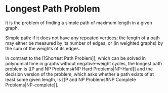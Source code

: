 # Longest Path Problem
It is the problem of finding a simple path of maximum length in a given graph. 

Simple path: if it does not have any repeated vertices; the length of a path may either be measured by its number of edges, or (in weighted graphs) by the sum of the weights of its edges. 

In contrast to the [[Shortest Path Problem]], which can be solved in polynomial time in graphs without negative-weight cycles, the longest path problem is [[P and NP Problems#NP Hard Problems|NP-Hard]] and the decision version of the problem, which asks whether a path exists of at least some given length, is [[P and NP Problems#NP Complete Problems|NP-complete]].